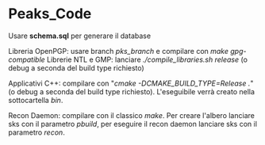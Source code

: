 # Peaks_Code

Usare **schema.sql** per generare il database

Libreria OpenPGP: usare branch *pks_branch* e compilare con *make gpg-compatible*
Librerie NTL e GMP: lanciare *./compile_libraries.sh release* (o debug a seconda del build type richiesto)

Applicativi C++: compilare con "*cmake -DCMAKE_BUILD_TYPE=Release .*" (o debug a seconda del build type richiesto). L'eseguibile verrà creato nella sottocartella *bin*.

Recon Daemon: compilare con il classico *make*. Per creare l'albero lanciare sks con il parametro *pbuild*, per eseguire il recon daemon lanciare sks con il parametro *recon*.
